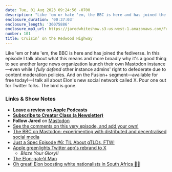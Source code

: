 ```yaml
---
date: Tue, 01 Aug 2023 09:24:56 -0700
description: "Like 'em or hate 'em, the BBC is here and has joined the fediverse. In this episode I talk about what this means and more broadly why it's a good thing to see another large news organization launch their own Mastodon instance. And on the Fusion+ segment I talk all about Elon's new social network called X. Pour one out for Twitter folks. The bird is gone."
enclosure_duration: '00:37:03'
enclosure_length: '36075886'
enclosure_mp3_url: https://jaredwhiteshow.s3-us-west-1.amazonaws.com/FreshFusion_Episode_101%20-%20Cruisin%20on%20the%20Redwood%20Highway.mp3
number: 101
title: Cruisin’ on the Redwood Highway
---
```


Like 'em or hate 'em, the BBC is here and has joined the fediverse. In this episode I talk about what this means and more broadly why it's a good thing to see another large news organization launch their own Mastodon instance—even while I *fully defend* other instance admins' right to defederate due to content moderation policies. And on the Fusion+ segment—available for free today!—I talk all about Elon's new social network called X. Pour one out for Twitter folks. The bird is gone.

### Links & Show Notes

* **[Leave a review on Apple Podcasts](https://podcasts.apple.com/us/podcast/fresh-fusion/id1387528457)**
* **[Subscribe to Creator Class (a Newsletter)](https://jaredwhite.com/creator-class)**
* **Follow Jared** on [Mastodon](https://indieweb.social/@jaredwhite)
* [See the comments on this very episode, and add your own!](https://jaredwhite.com/podcast/101)
* [The BBC on Mastodon: experimenting with distributed and decentralised social media](https://www.bbc.co.uk/rd/blog/2023-07-mastodon-distributed-decentralised-fediverse-activitypub)
* [Just a Spec Episode #6: TIL About gTLDs, FTW!](https://justaspec.buzzsprout.com/1863126/13252632-til-about-gtlds-ftw)
* [Apple greenlights Twitter app's rebrand to X](https://techcrunch.com/2023/07/31/apple-greenlights-twitter-apps-rebrand-to-x/)
  * _Blaze Your Glory!!_
* [The Elon-gate’d Man](https://jaredwhite.com/articles/elongate)
* [Oh great! Elon boosting white nationalists in South Africa 😵‍💫](https://www.motherjones.com/politics/2023/07/twitter-elon-musk-white-genocide-nationalist-supremacist-tweets/)
